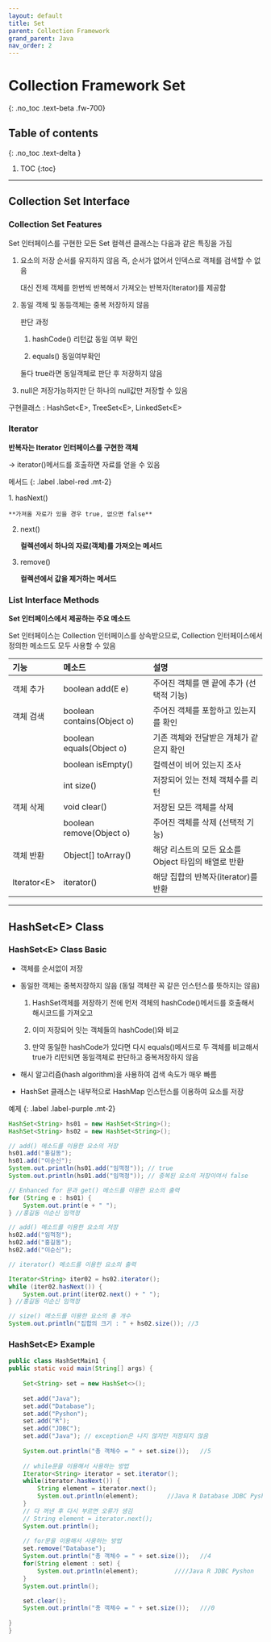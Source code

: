 ```yaml
---
layout: default
title: Set
parent: Collection Framework
grand_parent: Java
nav_order: 2
---
```


# Collection Framework Set
{: .no_toc .text-beta .fw-700}

## Table of contents
{: .no_toc .text-delta }

1. TOC
{:toc}

---

## Collection Set Interface

### Collection Set Features

Set 인터페이스를 구현한 모든 Set 컬렉션 클래스는 다음과 같은 특징을 가짐

1. 요소의 저장 순서를 유지하지 않음 즉, 순서가 없어서 인덱스로 객체를 검색할 수 없음

    대신 전체 객체를 한번씩 반복해서 가져오는 반복자(Iterator)를 제공함

2. 동일 객체 및 동등객체는 중복 저장하지 않음

    판단 과정

    1. hashCode() 리턴값 동일 여부 확인

    2. equals() 동일여부확인

    둘다 true라면 동일객체로 판단 후 저장하지 않음

3. null은 저장가능하지만 단 하나의 null값만 저장할 수 있음

구현클래스 : HashSet&#60;E&#62;, TreeSet&#60;E&#62;, LinkedSet&#60;E&#62;

### Iterator

**반복자는 Iterator 인터페이스를 구현한 객체**

&#8594; iterator()메서드를 호출하면 자료를 얻을 수 있음

메서드
{: .label .label-red .mt-2}
<div class="code-example" markdown="1">
1. hasNext() 

	**가져올 자료가 있을 경우 true, 없으면 false**
	
2. next() 

	**컬렉션에서 하나의 자료(객체)를 가져오는 메서드**

3. remove()

	**컬렉션에서 값을 제거하는 메서드**
</div>

### List Interface Methods

**Set 인터페이스에서 제공하는 주요 메소드**

Set 인터페이스는 Collection 인터페이스를 상속받으므로, Collection 인터페이스에서 정의한 메소드도 모두 사용할 수 있음

| 기능      | 메소드                           | 설명                                      |
|:----------|:--------------------------------|:------------------------------------------|
| 객체 추가  | boolean add(E e)                | 주어진 객체를 맨 끝에 추가 (선택적 기능)     | 
| 객체 검색  | boolean contains(Object o)      | 주어진 객체를 포함하고 있는지를 확인         |
|           | boolean equals(Object o)        | 기존 객체와 전달받은 개체가 같은지 확인      |
|           | boolean isEmpty()               | 컬렉션이 비어 있는지 조사                   |
|           | int size()                      | 저장되어 있는 전체 객체수를 리턴            |
| 객체 삭제  | void clear()                    | 저장된 모든 객체를 삭제                    |           
|           | boolean remove(Object o)        | 주어진 객체를 삭제 (선택적 기능)            |
| 객체 반환  | Object[] toArray()	           | 해당 리스트의 모든 요소를 Object 타입의 배열로 반환 |
| Iterator&#60;E&#62;|iterator()	                  | 해당 집합의 반복자(iterator)를 반환          |


---

## HashSet&#60;E&#62; Class

### HashSet&#60;E&#62; Class Basic

* 객체를 순서없이 저장

* 동일한 객체는 중복저장하지 않음 (동일 객체란 꼭 같은 인스턴스를 뜻하지는 않음)

    1. HashSet객체를 저장하기 전에 먼저 객체의 hashCode()메서드를 호출해서 해시코드를 가져오고 

    2. 이미 저장되어 잇는 객체들의 hashCode()와 비교

    3. 만약 동일한 hashCode가 있다면 다시 equals()메서드로 두 객체를 비교해서 true가 리턴되면 동일객체로 판단하고 중복저장하지 않음

* 해시 알고리즘(hash algorithm)을 사용하여 검색 속도가 매우 빠름

* HashSet 클래스는 내부적으로 HashMap 인스턴스를 이용하여 요소를 저장

예제
{: .label .label-purple .mt-2}
```java
HashSet<String> hs01 = new HashSet<String>();
HashSet<String> hs02 = new HashSet<String>();

// add() 메소드를 이용한 요소의 저장
hs01.add("홍길동");
hs01.add("이순신");
System.out.println(hs01.add("임꺽정")); // true
System.out.println(hs01.add("임꺽정")); // 중복된 요소의 저장이여서 false

// Enhanced for 문과 get() 메소드를 이용한 요소의 출력
for (String e : hs01) {
    System.out.print(e + " ");
} //홍길동 이순신 임꺽정

// add() 메소드를 이용한 요소의 저장
hs02.add("임꺽정");
hs02.add("홍길동");
hs02.add("이순신");

// iterator() 메소드를 이용한 요소의 출력

Iterator<String> iter02 = hs02.iterator();
while (iter02.hasNext()) {
    System.out.print(iter02.next() + " ");
} //홍길동 이순신 임꺽정

// size() 메소드를 이용한 요소의 총 개수
System.out.println("집합의 크기 : " + hs02.size()); //3
```

### HashSet&#60;E&#62; Example

```java
public class HashSetMain1 {
public static void main(String[] args) {
	
	Set<String> set = new HashSet<>();
	
	set.add("Java");
	set.add("Database");
	set.add("Pyshon");
	set.add("R");
	set.add("JDBC");
	set.add("Java"); // exception은 나지 않지만 저장되지 않음
	
	System.out.println("총 객체수 = " + set.size());   //5
	
	// while문을 이용해서 사용하는 방법
	Iterator<String> iterator = set.iterator();
	while(iterator.hasNext()) {
		String element = iterator.next();
		System.out.println(element);		//Java R Database JDBC Pyshon
	}
	// 다 꺼낸 후 다시 부르면 오류가 생김
	// String element = iterator.next();
	System.out.println();
	
	// for문을 이용해서 사용하는 방법
	set.remove("Database");
	System.out.println("총 객체수 = " + set.size());   //4
	for(String element : set) {
		System.out.println(element);          ////Java R JDBC Pyshon
	}
	System.out.println();

	set.clear();
	System.out.println("총 객체수 = " + set.size());   ///0
	
}
}
```
